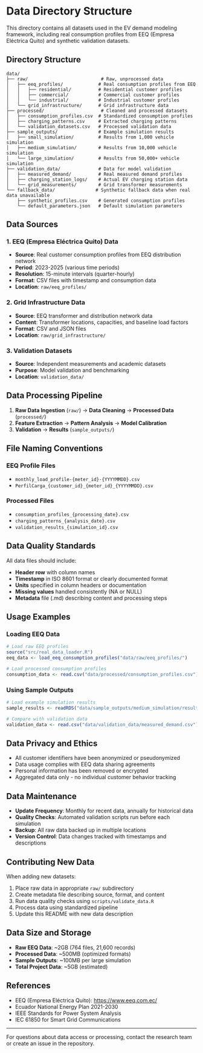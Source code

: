 # Data Directory Structure

This directory contains all datasets used in the EV demand modeling framework, including real consumption profiles from EEQ (Empresa Eléctrica Quito) and synthetic validation datasets.

## Directory Structure

```
data/
├── raw/                           # Raw, unprocessed data
│   ├── eeq_profiles/             # Real consumption profiles from EEQ
│   │   ├── residential/          # Residential customer profiles
│   │   ├── commercial/           # Commercial customer profiles
│   │   └── industrial/           # Industrial customer profiles
│   └── grid_infrastructure/      # Grid infrastructure data
├── processed/                     # Cleaned and processed datasets
│   ├── consumption_profiles.csv  # Standardized consumption profiles
│   ├── charging_patterns.csv     # Extracted charging patterns
│   └── validation_datasets.csv   # Processed validation data
├── sample_outputs/               # Example simulation results
│   ├── small_simulation/         # Results from 1,000 vehicle simulation
│   ├── medium_simulation/        # Results from 10,000 vehicle simulation
│   └── large_simulation/         # Results from 50,000+ vehicle simulation
├── validation_data/              # Data for model validation
│   ├── measured_demand/          # Real measured demand profiles
│   ├── charging_station_logs/    # Actual EV charging station data
│   └── grid_measurements/        # Grid transformer measurements
└── fallback_data/               # Synthetic fallback data when real data unavailable
    ├── synthetic_profiles.csv    # Generated consumption profiles
    └── default_parameters.json   # Default simulation parameters
```

## Data Sources

### 1. EEQ (Empresa Eléctrica Quito) Data
- **Source**: Real customer consumption profiles from EEQ distribution network
- **Period**: 2023-2025 (various time periods)
- **Resolution**: 15-minute intervals (quarter-hourly)
- **Format**: CSV files with timestamp and consumption data
- **Location**: `raw/eeq_profiles/`

### 2. Grid Infrastructure Data
- **Source**: EEQ transformer and distribution network data
- **Content**: Transformer locations, capacities, and baseline load factors
- **Format**: CSV and JSON files
- **Location**: `raw/grid_infrastructure/`

### 3. Validation Datasets
- **Source**: Independent measurements and academic datasets
- **Purpose**: Model validation and benchmarking
- **Location**: `validation_data/`

## Data Processing Pipeline

1. **Raw Data Ingestion** (`raw/`) → **Data Cleaning** → **Processed Data** (`processed/`)
2. **Feature Extraction** → **Pattern Analysis** → **Model Calibration**
3. **Validation** → **Results** (`sample_outputs/`)

## File Naming Conventions

### EEQ Profile Files
- `monthly_load_profile-{meter_id}-{YYYYMMDD}.csv`
- `PerfilCarga_{customer_id}_{meter_id}_{YYYYMMDD}.csv`

### Processed Files
- `consumption_profiles_{processing_date}.csv`
- `charging_patterns_{analysis_date}.csv`
- `validation_results_{simulation_id}.csv`

## Data Quality Standards

All data files should include:
- **Header row** with column names
- **Timestamp** in ISO 8601 format or clearly documented format
- **Units** specified in column headers or documentation
- **Missing values** handled consistently (NA or NULL)
- **Metadata** file (.md) describing content and processing steps

## Usage Examples

### Loading EEQ Data
```r
# Load raw EEQ profiles
source("src/real_data_loader.R")
eeq_data <- load_eeq_consumption_profiles("data/raw/eeq_profiles/")

# Load processed consumption profiles
consumption_data <- read.csv("data/processed/consumption_profiles.csv")
```

### Using Sample Outputs
```r
# Load example simulation results
sample_results <- readRDS("data/sample_outputs/medium_simulation/results.rds")

# Compare with validation data
validation_data <- read.csv("data/validation_data/measured_demand.csv")
```

## Data Privacy and Ethics

- All customer identifiers have been anonymized or pseudonymized
- Data usage complies with EEQ data sharing agreements
- Personal information has been removed or encrypted
- Aggregated data only - no individual customer behavior tracking

## Data Maintenance

- **Update Frequency**: Monthly for recent data, annually for historical data
- **Quality Checks**: Automated validation scripts run before each simulation
- **Backup**: All raw data backed up in multiple locations
- **Version Control**: Data changes tracked with timestamps and descriptions

## Contributing New Data

When adding new datasets:

1. Place raw data in appropriate `raw/` subdirectory
2. Create metadata file describing source, format, and content
3. Run data quality checks using `scripts/validate_data.R`
4. Process data using standardized pipeline
5. Update this README with new data description

## Data Size and Storage

- **Raw EEQ Data**: ~2GB (764 files, 21,600 records)
- **Processed Data**: ~500MB (optimized formats)
- **Sample Outputs**: ~100MB per large simulation
- **Total Project Data**: ~5GB (estimated)

## References

- EEQ (Empresa Eléctrica Quito): https://www.eeq.com.ec/
- Ecuador National Energy Plan 2021-2030
- IEEE Standards for Power System Analysis
- IEC 61850 for Smart Grid Communications

---

For questions about data access or processing, contact the research team or create an issue in the repository.